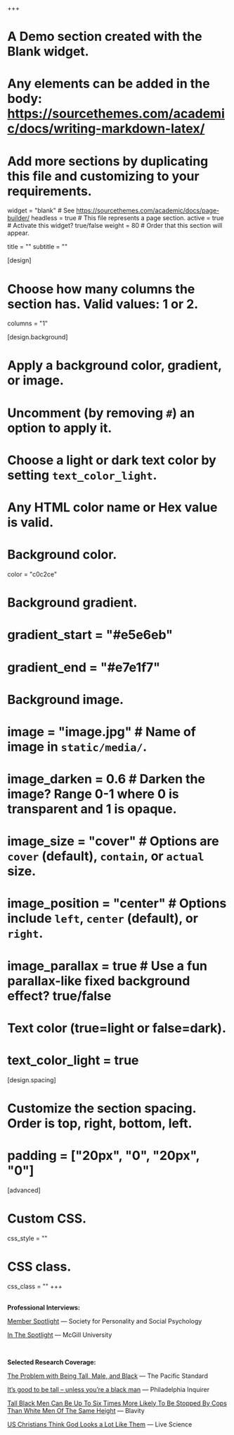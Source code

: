 +++
# A Demo section created with the Blank widget.
# Any elements can be added in the body: https://sourcethemes.com/academic/docs/writing-markdown-latex/
# Add more sections by duplicating this file and customizing to your requirements.

widget = "blank"  # See https://sourcethemes.com/academic/docs/page-builder/
headless = true  # This file represents a page section.
active = true  # Activate this widget? true/false
weight = 80  # Order that this section will appear.

title = ""
subtitle = ""

[design]
  # Choose how many columns the section has. Valid values: 1 or 2.
  columns = "1"

[design.background]
  # Apply a background color, gradient, or image.
  #   Uncomment (by removing `#`) an option to apply it.
  #   Choose a light or dark text color by setting `text_color_light`.
  #   Any HTML color name or Hex value is valid.

  # Background color.
  color = "c0c2ce"
  
  # Background gradient.
  # gradient_start = "#e5e6eb"
  # gradient_end = "#e7e1f7"
  
  # Background image.
  # image = "image.jpg"  # Name of image in `static/media/`.
  # image_darken = 0.6  # Darken the image? Range 0-1 where 0 is transparent and 1 is opaque.
  # image_size = "cover"  #  Options are `cover` (default), `contain`, or `actual` size.
  # image_position = "center"  # Options include `left`, `center` (default), or `right`.
  # image_parallax = true  # Use a fun parallax-like fixed background effect? true/false
  
  # Text color (true=light or false=dark).
  # text_color_light = true

[design.spacing]
  # Customize the section spacing. Order is top, right, bottom, left.
  # padding = ["20px", "0", "20px", "0"]

[advanced]
 # Custom CSS. 
 css_style = ""
 
 # CSS class.
 css_class = ""
+++
</br></br>
<p><b>Professional Interviews:</b></p>

<p><a href="https://www.spsp.org/member-spotlight/neil-hester">Member Spotlight</a> — Society for Personality and Social Psychology</p>

<p><a href="https://www.mcgill.ca/psychology/article/neil-hester">In The Spotlight</a>  — McGill University</p>
</br>
<p><b>Selected Research Coverage:</b></p>

<p><a href="https://psmag.com/social-justice/the-problem-with-being-tall-male-and-black">The Problem with Being Tall, Male, and Black</a> &#8212; The Pacific Standard</p>
<p><a href="http://www.philly.com/philly/news/height-racism-bias-white-black-men-nypd-stop-and-frisk-unc-20180308.html">It&#8217;s good to be tall &#8211; unless you&#8217;re a black man</a> &#8212; Philadelphia Inquirer</p>
<p><a href="https://blavity.com/tall-black-men-can-be-up-to-six-times-more-likely-to-be-stopped-by-cops-than-white-men-of-the-same-height">Tall Black Men Can Be Up To Six Times More Likely To Be Stopped By Cops Than White Men Of The Same Height</a> &#8212; Blavity</p>
<p><a href="https://www.livescience.com/62798-how-american-christians-perceive-god.html">US Christians Think God Looks a Lot Like Them</a> &#8212; Live Science</p>

